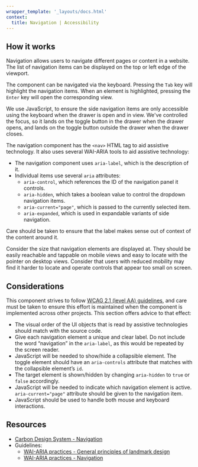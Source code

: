 ```yaml
---
wrapper_template: '_layouts/docs.html'
context:
  title: Navigation | Accessibility
---
```


## How it works

Navigation allows users to navigate different pages or content in a website. The list of navigation items can be displayed on the top or left edge of the viewport.

The component can be navigated via the keyboard. Pressing the `Tab` key will highlight the navigation items. When an element is highlighted, pressing the `Enter` key will open the corresponding view.

We use JavaScript, to ensure the side navigation items are only accessible using the keyboard when the drawer is open and in view. We've controlled the focus, so it lands on the toggle button in the drawer when the drawer opens, and lands on the toggle button outside the drawer when the drawer closes.

The navigation component has the `<nav>` HTML tag to aid assistive technology. It also uses several WAI-ARIA tools to aid assistive technology:

- The navigation component uses `aria-label`, which is the description of it.
- Individual items use several `aria` attributes:
  - `aria-control`, which references the ID of the navigation panel it controls.
  - `aria-hidden`, which takes a boolean value to control the dropdown navigation items.
  - `aria-current="page"`, which is passed to the currently selected item.
  - `aria-expanded`, which is used in expandable variants of side navigation.

Care should be taken to ensure that the label makes sense out of context of the content around it.

Consider the size that navigation elements are displayed at. They should be easily reachable and tappable on mobile views and easy to locate with the pointer on desktop views. Consider that users with reduced mobility may find it harder to locate and operate controls that appear too small on screen.

## Considerations

This component strives to follow [WCAG 2.1 (level AA) guidelines](https://www.w3.org/TR/WCAG21/), and care must be taken to ensure this effort is maintained when the component is implemented across other projects. This section offers advice to that effect:

- The visual order of the UI objects that is read by assistive technologies should match with the source code.
- Give each navigation element a unique and clear label. Do not include the word “navigation” in the `aria-label`, as this would be repeated by the screen reader.
- JavaScript will be needed to show/hide a collapsible element. The toggle element should have an `aria-controls` attribute that matches with the collapsible element’s `id`.
- The target element is shown/hidden by changing `aria-hidden` to `true` or `false` accordingly.
- JavaScript will be needed to indicate which navigation element is active. `aria-current="page"` attribute should be given to the navigation item.
- JavaScript should be used to handle both mouse and keyboard interactions.

## Resources

- [Carbon Design System - Navigation](https://www.carbondesignsystem.com/patterns/global-header/#accessibility)
- Guidelines:
  - [WAI-ARIA practices - General principles of landmark design](https://www.w3.org/TR/wai-aria-practices-1.1/#general-principles-of-landmark-design)
  - [WAI-ARIA practices - Navigation](https://www.w3.org/TR/wai-aria-practices-1.1/#aria_lh_navigation)
